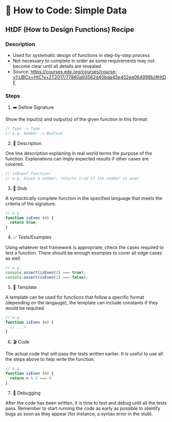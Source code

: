 # :page_with_curl: How to Code: Simple Data

## HtDF (How to Design Functions) Recipe

### Description

- Used for systematic design of functions in step-by-step process
- Not necessary to complete in order as some requirements may not become clear until all details are revealed
- Source: https://courses.edx.org/courses/course-v1:UBCx+HtC1x+2T2017/77860a93562d40bda45e452ea064998b/#HtDF

### Steps

1. :arrow_right: Define Signature

Show the input(s) and output(s) of the given function in this format:

```js
// Type -> Type
// e.g. Number -> Boolean
```

2. :page_facing_up: Description

One line description explaining in real world terms the purpose of the function. Explanations can imply expected results if other cases are covered.

```js
// isEven? function:
// e.g. Given a number, returns true if the number is even
```

3. :pill: Stub

A syntactically complete function in the specified language that meets the criteria of the signature.

```js
// e.g
function isEven (n) {
  return true;
}
```

4. :white_check_mark: Tests/Examples

Using whatever test framework is appropriate, check the cases required to test a function. There should be enough examples to cover all edge cases as well

```js
// e.g.
console.assert(isEven(2) === true);
console.assert(isEven(1) === false);
```

5. :repeat: Template

A template can be used for functions that follow a specific format (depending on the langauge), the template can include constants if they would be required.

```js
// e.g.
function isEven (n) {
  // ...n
}
```

6. :clapper: Code

The actual code that will pass the tests written earlier. It is useful to use all the steps above to help write the function.

```js
// e.g.
function isEven (n) {
  return n % 2 === 0
}
```

7. :bug: Debugging

After the code has been written, it is time to test and debug until all the tests pass. Remember to start running the code as early as possible to identify bugs as soon as they appear (for instance, a syntax error in the stub).